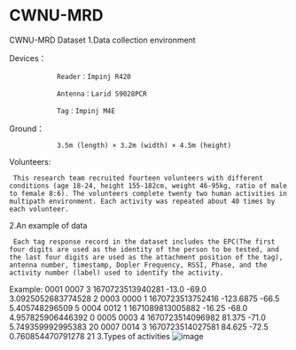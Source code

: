 # CWNU-MRD
CWNU-MRD Dataset
1.Data collection environment

Devices：

                Reader：Impinj R420

                Antenna：Larid S9028PCR

                Tag：Impinj M4E

Ground：

                3.5m (length) × 3.2m (width) × 4.5m (height)

Volunteers:

     This research team recruited fourteen volunteers with different conditions (age 18-24, height 155-182cm, weight 46-95kg, ratio of male to female 8:6). The volunteers complete twenty two human activities in multipath environment. Each activity was repeated about 40 times by each volunteer.
2.An example of data

     Each tag response record in the dataset includes the EPC(The first four digits are used as the identity of the person to be tested, and the last four digits are used as the attachment position of the tag), antenna number, timestamp, Dopler Frequency, RSSI, Phase, and the activity number (label) used to identify the activity.

Example:
                0001 0007 3 1670723513940281 -13.0 -69.0 3.0925052683774528 2
                0003 0000 1 1670723513752416 -123.6875 -66.5 5.405748296509 5
                0004 0012 1 1671089813005882 -16.25 -68.0 4.957825906446392 0
                0005 0003 4 1670723514096982 81.375 -71.0 5.749359992995383 20
                0007 0014 3 1670723514027581 84.625 -72.5 0.760854470791278 21
3.Types of activities
![image](https://user-images.githubusercontent.com/127716457/224981779-396abe6f-b2cf-4abb-8fc2-9bfcaefbac40.png)
